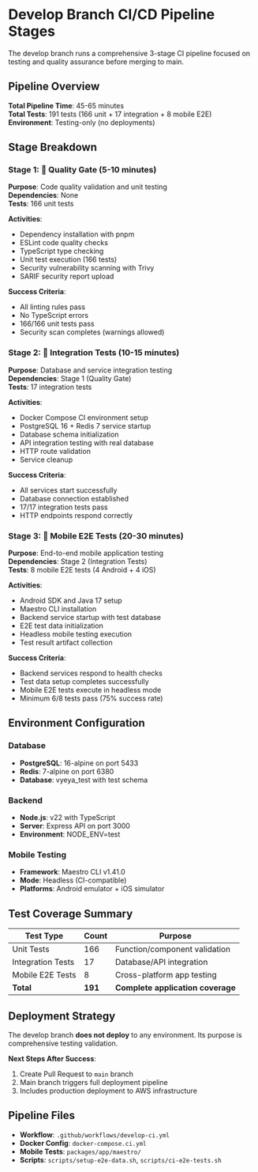 # Develop Branch CI/CD Pipeline Stages

The develop branch runs a comprehensive 3-stage CI pipeline focused on testing and quality assurance before merging to main.

## Pipeline Overview

**Total Pipeline Time**: 45-65 minutes  
**Total Tests**: 191 tests (166 unit + 17 integration + 8 mobile E2E)  
**Environment**: Testing-only (no deployments)

## Stage Breakdown

### Stage 1: 🚦 Quality Gate (5-10 minutes)
**Purpose**: Code quality validation and unit testing  
**Dependencies**: None  
**Tests**: 166 unit tests

**Activities**:
- Dependency installation with pnpm
- ESLint code quality checks  
- TypeScript type checking
- Unit test execution (166 tests)
- Security vulnerability scanning with Trivy
- SARIF security report upload

**Success Criteria**: 
- All linting rules pass
- No TypeScript errors  
- 166/166 unit tests pass
- Security scan completes (warnings allowed)

### Stage 2: 🔗 Integration Tests (10-15 minutes)  
**Purpose**: Database and service integration testing  
**Dependencies**: Stage 1 (Quality Gate)  
**Tests**: 17 integration tests

**Activities**:
- Docker Compose CI environment setup
- PostgreSQL 16 + Redis 7 service startup  
- Database schema initialization
- API integration testing with real database
- HTTP route validation
- Service cleanup

**Success Criteria**:
- All services start successfully
- Database connection established  
- 17/17 integration tests pass
- HTTP endpoints respond correctly

### Stage 3: 📱 Mobile E2E Tests (20-30 minutes)
**Purpose**: End-to-end mobile application testing  
**Dependencies**: Stage 2 (Integration Tests)  
**Tests**: 8 mobile E2E tests (4 Android + 4 iOS)

**Activities**:
- Android SDK and Java 17 setup
- Maestro CLI installation
- Backend service startup with test database
- E2E test data initialization  
- Headless mobile testing execution
- Test result artifact collection

**Success Criteria**:
- Backend services respond to health checks
- Test data setup completes successfully
- Mobile E2E tests execute in headless mode
- Minimum 6/8 tests pass (75% success rate)

## Environment Configuration

### Database
- **PostgreSQL**: 16-alpine on port 5433
- **Redis**: 7-alpine on port 6380  
- **Database**: vyeya_test with test schema

### Backend
- **Node.js**: v22 with TypeScript
- **Server**: Express API on port 3000
- **Environment**: NODE_ENV=test

### Mobile Testing  
- **Framework**: Maestro CLI v1.41.0
- **Mode**: Headless (CI-compatible)
- **Platforms**: Android emulator + iOS simulator

## Test Coverage Summary

| Test Type | Count | Purpose |
|-----------|--------|---------|
| Unit Tests | 166 | Function/component validation |
| Integration Tests | 17 | Database/API integration |  
| Mobile E2E Tests | 8 | Cross-platform app testing |
| **Total** | **191** | **Complete application coverage** |

## Deployment Strategy

The develop branch **does not deploy** to any environment. Its purpose is comprehensive testing validation.

**Next Steps After Success**:
1. Create Pull Request to `main` branch
2. Main branch triggers full deployment pipeline  
3. Includes production deployment to AWS infrastructure

## Pipeline Files

- **Workflow**: `.github/workflows/develop-ci.yml`
- **Docker Config**: `docker-compose.ci.yml`  
- **Mobile Tests**: `packages/app/maestro/`
- **Scripts**: `scripts/setup-e2e-data.sh`, `scripts/ci-e2e-tests.sh`
